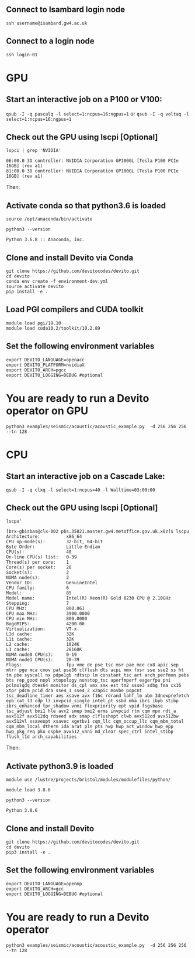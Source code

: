 ## Connect to Isambard login node
`ssh username@isambard.gw4.ac.uk`

## Connect to a login node
`ssh login-01`

# GPU
## Start an interactive job on a P100 or V100:
`qsub -I -q pascalq -l select=1:ncpus=16:ngpus=1`
or
`qsub -I -q voltaq -l select=1:ncpus=16:ngpus=1`

## Check out the GPU using lscpi [Optional]
`lspci | grep 'NVIDIA'`
```
06:00.0 3D controller: NVIDIA Corporation GP100GL [Tesla P100 PCIe 16GB] (rev a1)
81:00.0 3D controller: NVIDIA Corporation GP100GL [Tesla P100 PCIe 16GB] (rev a1)
```

Then:

## Activate conda so that python3.6 is loaded
`source /opt/anaconda/bin/activate`

`python3 --version`

`Python 3.6.8 :: Anaconda, Inc.`

## Clone and install Devito via Conda
```
git clone https://github.com/devitocodes/devito.git
cd devito
conda env create -f environment-dev.yml
source activate devito
pip install -e .
```

## Load PGI compilers and CUDA toolkit
```
module load pgi/19.10 
module load cuda10.2/toolkit/10.2.89
```


## Set the following environment variables
```
export DEVITO_LANGUAGE=openacc
export DEVITO_PLATFORM=nvidiaX
export DEVITO_ARCH=pgcc
export DEVITO_LOGGING=DEBUG #optional
```

# You are ready to run a Devito operator on GPU
```
python3 examples/seismic/acoustic/acoustic_example.py  -d 256 256 256 --tn 128
```


# CPU
## Start an interactive job on a Cascade Lake:
`qsub -I -q clxq -l select=1:ncpus=40 -l Walltime=03:00:00`

## Check out the GPU using lscpi [Optional]
`lscpu'`
```
[brx-gbisbas@clx-002 pbs.35821.master.gw4.metoffice.gov.uk.x8z]$ lscpu
Architecture:          x86_64
CPU op-mode(s):        32-bit, 64-bit
Byte Order:            Little Endian
CPU(s):                40
On-line CPU(s) list:   0-39
Thread(s) per core:    1
Core(s) per socket:    20
Socket(s):             2
NUMA node(s):          2
Vendor ID:             GenuineIntel
CPU family:            6
Model:                 85
Model name:            Intel(R) Xeon(R) Gold 6230 CPU @ 2.10GHz
Stepping:              7
CPU MHz:               800.061
CPU max MHz:           3900.0000
CPU min MHz:           800.0000
BogoMIPS:              4200.00
Virtualization:        VT-x
L1d cache:             32K
L1i cache:             32K
L2 cache:              1024K
L3 cache:              28160K
NUMA node0 CPU(s):     0-19
NUMA node1 CPU(s):     20-39
Flags:                 fpu vme de pse tsc msr pae mce cx8 apic sep mtrr pge mca cmov pat pse36 clflush dts acpi mmx fxsr sse sse2 ss ht tm pbe syscall nx pdpe1gb rdtscp lm constant_tsc art arch_perfmon pebs bts rep_good nopl xtopology nonstop_tsc aperfmperf eagerfpu pni pclmulqdq dtes64 monitor ds_cpl vmx smx est tm2 ssse3 sdbg fma cx16 xtpr pdcm pcid dca sse4_1 sse4_2 x2apic movbe popcnt tsc_deadline_timer aes xsave avx f16c rdrand lahf_lm abm 3dnowprefetch epb cat_l3 cdp_l3 invpcid_single intel_pt ssbd mba ibrs ibpb stibp ibrs_enhanced tpr_shadow vnmi flexpriority ept vpid fsgsbase tsc_adjust bmi1 hle avx2 smep bmi2 erms invpcid rtm cqm mpx rdt_a avx512f avx512dq rdseed adx smap clflushopt clwb avx512cd avx512bw avx512vl xsaveopt xsavec xgetbv1 cqm_llc cqm_occup_llc cqm_mbm_total cqm_mbm_local dtherm ida arat pln pts hwp hwp_act_window hwp_epp hwp_pkg_req pku ospke avx512_vnni md_clear spec_ctrl intel_stibp flush_l1d arch_capabilities
```

Then:

## Activate python3.9 is loaded
`module use /lustre/projects/bristol/modules/modulefiles/python/`

`module load 3.8.6`

`python3 --version`

`Python 3.8.6`

## Clone and install Devito
```
git clone https://github.com/devitocodes/devito.git
cd devito
pip3 install -e .
```

## Set the following environment variables
```
export DEVITO_LANGUAGE=openmp
export DEVITO_ARCH=gcc
export DEVITO_LOGGING=DEBUG #optional
```

# You are ready to run a Devito operator
```
python3 examples/seismic/acoustic/acoustic_example.py  -d 256 256 256 --tn 128
```

